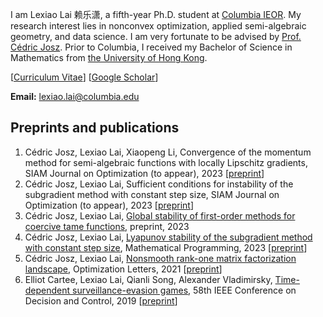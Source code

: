

I am Lexiao Lai 赖乐潇, a fifth-year Ph.D. student at [Columbia IEOR](https://ieor.columbia.edu/). My research interest lies in nonconvex optimization, applied semi-algebraic geometry, and data science. I am very fortunate to be advised by [Prof. Cédric Josz](https://sites.google.com/site/cedricjosz/). Prior to Columbia, I received my Bachelor of Science in Mathematics from [the University of Hong Kong](https://www.hku.hk/).

[[Curriculum Vitae](/Lai_Lexiao_CV.pdf)]     [[Google Scholar](https://scholar.google.com/citations?user=pMOxAswAAAAJ&hl=en)]


**Email:** lexiao.lai@columbia.edu  

## Preprints and publications
1. Cédric Josz, Lexiao Lai, Xiaopeng Li, Convergence of the momentum method for semi-algebraic functions with locally Lipschitz gradients, SIAM Journal on Optimization (to appear), 2023 [[preprint](https://arxiv.org/abs/2307.03331)]
2. Cédric Josz, Lexiao Lai, Sufficient conditions for instability of the subgradient method with constant step size, SIAM Journal on Optimization (to appear), 2023 [[preprint](https://arxiv.org/abs/2211.14852)]
3. Cédric Josz, Lexiao Lai, [Global stability of first-order methods for coercive tame functions](/Global_stability_of_first_order_methods.pdf), preprint, 2023
4. Cédric Josz, Lexiao Lai, [Lyapunov stability of the subgradient method with constant step size](https://doi.org/10.1007/s10107-023-01936-6), Mathematical Programming, 2023 [[preprint](https://arxiv.org/abs/2211.14850)]
5. Cédric Josz, Lexiao Lai, [Nonsmooth rank-one matrix factorization landscape](https://doi.org/10.1007/s11590-021-01819-9), Optimization Letters, 2021 [[preprint](https://arxiv.org/abs/2211.14848)]
6. Elliot Cartee, Lexiao Lai, Qianli Song, Alexander Vladimirsky, [Time-dependent surveillance-evasion games](https://eikonal-equation.github.io/TimeDependent_SEG/), 58th IEEE Conference on Decision and Control, 2019 [[preprint](https://arxiv.org/abs/1903.01332)]

<br><br><br><br><br><br><br><br><br><br><br><br><br><br><br><br><br><br><br><br><br><br><script type="text/javascript" id="clustrmaps" src="//cdn.clustrmaps.com/map_v2.js?cl=ffffff&w=150&t=tt&d=Gdy9sgTo6hTpkNAjMHFIYVC3ZGv6K11WYiFCowwOQJQ&co=2d78ad&cmo=3acc3a&cmn=ff5353&ct=ffffff"></script>
